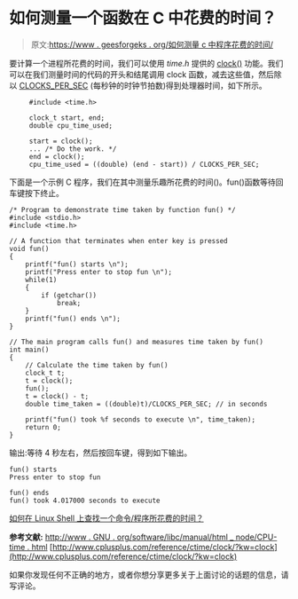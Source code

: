 # 如何测量一个函数在 C 中花费的时间？

> 原文:[https://www . geesforgeks . org/如何测量 c 中程序花费的时间/](https://www.geeksforgeeks.org/how-to-measure-time-taken-by-a-program-in-c/)

要计算一个进程所花费的时间，我们可以使用 *time.h* 提供的 [clock()](http://www.gnu.org/software/libc/manual/html_node/CPU-Time.html) 功能。我们可以在我们测量时间的代码的开头和结尾调用 clock 函数，减去这些值，然后除以 [CLOCKS_PER_SEC](http://www.cplusplus.com/reference/ctime/CLOCKS_PER_SEC/) (每秒钟的时钟节拍数)得到处理器时间，如下所示。

```
     #include <time.h>

     clock_t start, end;
     double cpu_time_used;

     start = clock();
     ... /* Do the work. */
     end = clock();
     cpu_time_used = ((double) (end - start)) / CLOCKS_PER_SEC;

```

下面是一个示例 C 程序，我们在其中测量乐趣所花费的时间()。fun()函数等待回车键按下终止。

```
/* Program to demonstrate time taken by function fun() */
#include <stdio.h>
#include <time.h>

// A function that terminates when enter key is pressed
void fun()
{
    printf("fun() starts \n");
    printf("Press enter to stop fun \n");
    while(1)
    {
        if (getchar())
            break;
    }
    printf("fun() ends \n");
}

// The main program calls fun() and measures time taken by fun()
int main()
{
    // Calculate the time taken by fun()
    clock_t t;
    t = clock();
    fun();
    t = clock() - t;
    double time_taken = ((double)t)/CLOCKS_PER_SEC; // in seconds

    printf("fun() took %f seconds to execute \n", time_taken);
    return 0;
}
```

输出:等待 4 秒左右，然后按回车键，得到如下输出。

```
fun() starts
Press enter to stop fun

fun() ends
fun() took 4.017000 seconds to execute

```

[如何在 Linux Shell 上查找一个命令/程序所花费的时间？](https://www.geeksforgeeks.org/how-to-find-time-taken-by-a-program-on-linux-shell/)

**参考文献:**
[http://www . GNU . org/software/libc/manual/html _ node/CPU-time . html](http://www.gnu.org/software/libc/manual/html_node/CPU-Time.html)
[http://www.cplusplus.com/reference/ctime/clock/?kw=clock](http://www.cplusplus.com/reference/ctime/clock/?kw=clock)

如果你发现任何不正确的地方，或者你想分享更多关于上面讨论的话题的信息，请写评论。
